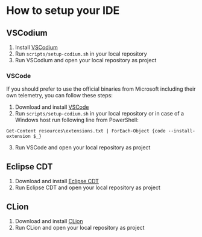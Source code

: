 # How to setup your IDE

## VSCodium

1. Install [VSCodium](https://github.com/VSCodium/vscodium)
2. Run `scripts/setup-codium.sh` in your local repository
3. Run VSCodium and open your local repository as project

### VSCode

If you should prefer to use the official binaries from Microsoft including their own telemetry, you can follow these steps:

1. Download and install [VSCode](https://code.visualstudio.com/Download)
2. Run `scripts/setup-codium.sh` in your local repository or in case of a Windows host run following line from PowerShell:
```
Get-Content resources\extensions.txt | ForEach-Object {code --install-extension $_}
```
3. Run VSCode and open your local repository as project

## Eclipse CDT

1. Download and install [Eclipse CDT](https://www.eclipse.org/cdt/downloads.php)
2. Run Eclipse CDT and open your local repository as project

## CLion

1. Download and install [CLion](https://www.jetbrains.com/clion/download/)
2. Run CLion and open your local repository as project

